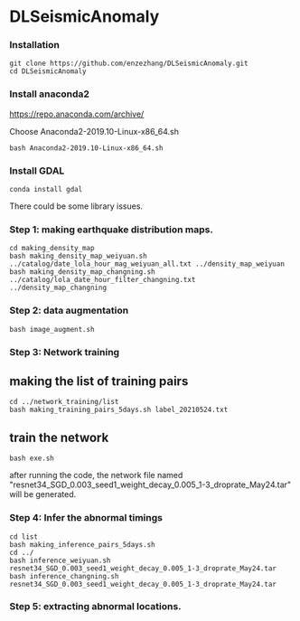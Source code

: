 # DLSeismicAnomaly
### Installation
```shell
git clone https://github.com/enzezhang/DLSeismicAnomaly.git
cd DLSeismicAnomaly
```
### Install anaconda2
https://repo.anaconda.com/archive/

Choose Anaconda2-2019.10-Linux-x86_64.sh
```Shell
bash Anaconda2-2019.10-Linux-x86_64.sh
```
### Install GDAL

```Shell
conda install gdal
```
There could be some library issues.


### Step 1: making earthquake distribution maps.

```Shell
cd making_density_map
bash making_density_map_weiyuan.sh ../catalog/date_lola_hour_mag_weiyuan_all.txt ../density_map_weiyuan
bash making_density_map_changning.sh ../catalog/lola_date_hour_filter_changning.txt ../density_map_changning
```

### Step 2: data augmentation
```Shell
bash image_augment.sh
```

### Step 3: Network training

## making the list of training pairs

```Shell
cd ../network_training/list
bash making_training_pairs_5days.sh label_20210524.txt
```
## train the network 
```Shell
bash exe.sh 
```
after running the code, the network file named "resnet34_SGD_0.003_seed1_weight_decay_0.005_1-3_droprate_May24.tar" will be generated.
### Step 4: Infer the abnormal timings

```Shell
cd list
bash making_inference_pairs_5days.sh
cd ../
bash inference_weiyuan.sh resnet34_SGD_0.003_seed1_weight_decay_0.005_1-3_droprate_May24.tar
bash inference_changning.sh resnet34_SGD_0.003_seed1_weight_decay_0.005_1-3_droprate_May24.tar
```
### Step 5: extracting abnormal locations.


